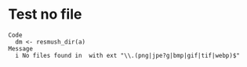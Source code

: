 # Test no file

    Code
      dm <- resmush_dir(a)
    Message
      i No files found in  with ext "\\.(png|jpe?g|bmp|gif|tif|webp)$"

